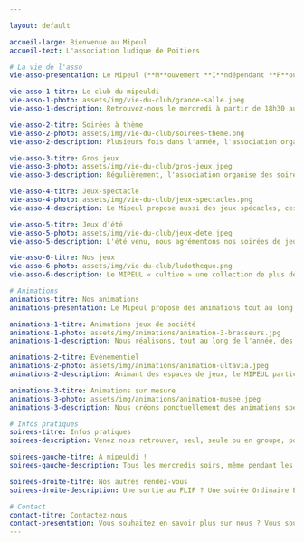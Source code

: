 ```yaml
---

layout: default

accueil-large: Bienvenue au Mipeul
accueil-text: L'association ludique de Poitiers

# La vie de l'asso
vie-asso-presentation: Le Mipeul (**M**ouvement **I**ndépendant **P**our l'**E**xploration de l'**U**nivers **L**udique) est une association 1901 qui se réunit régulièrement pour proposer des activités à ses membres et des animations à tous.

vie-asso-1-titre: Le club du mipeuldi
vie-asso-1-photo: assets/img/vie-du-club/grande-salle.jpeg
vie-asso-1-description: Retrouvez-nous le mercredi à partir de 18h30 au Centre d'animation des Couronneries [37 Rue Pierre de Coubertin à Poitiers](https://maps.app.goo.gl/i7Wi1qTQFtNcBz9F7) pour une soirée jeux de sociétés. Gros jeux, petits jeux, jeux d'ambience, il y en a pour tous les goûts. Venez gratuitement, seuls ou en groupe, jouer avec nous.

vie-asso-2-titre: Soirées à thème
vie-asso-2-photo: assets/img/vie-du-club/soirees-theme.png
vie-asso-2-description: Plusieurs fois dans l'année, l'association organise des soirées Ordinaires Extra, avec un thème donné et des activités accordées. Retrouvez toutes les informations sur [Facebook](https://www.facebook.com/MIPEUL).

vie-asso-3-titre: Gros jeux
vie-asso-3-photo: assets/img/vie-du-club/gros-jeux.jpeg
vie-asso-3-description: Régulièrement, l'association organise des soirées spéciales "Gros Jeux" qui permettant de réunir des joueurs autour d'une partie pouvant durer plusieurs heures. Pour y participer, contactez-nous au préalable. 

vie-asso-4-titre: Jeux-spectacle
vie-asso-4-photo: assets/img/vie-du-club/jeux-spectacles.png
vie-asso-4-description: Le Mipeul propose aussi des jeux spécacles, ces "créations maison" sont souvent courtes, parfois malines et toujours funs.

vie-asso-5-titre: Jeux d’été
vie-asso-5-photo: assets/img/vie-du-club/jeux-dete.jpeg
vie-asso-5-description: L'été venu, nous agrémentons nos soirées de jeux d'extérieur. Cornhole, Molky, Tour de Froebel ou Kubb n'auront plus de secret pour vous.

vie-asso-6-titre: Nos jeux
vie-asso-6-photo: assets/img/vie-du-club/ludotheque.png
vie-asso-6-description: Le MIPEUL « cultive » une collection de plus de 500 jeux qui évolue en permanence. Nous faisons l'acquisition de dizaines de jeux chaque année afin de renouveler et de tenir à jour notre ludothèque. Retrouvez nos jeux [ici](https://www.myludo.fr/#!/profil/mipeul-45959).

# Animations
animations-titre: Nos animations
animations-presentation: Le Mipeul propose des animations tout au long de l'année pour partager notre passion du jeu de société au plus grand nombre. Pour en savoir plus ou nous proposer une animation, [contactez-nous](#contact).

animations-1-titre: Animations jeux de société
animations-1-photo: assets/img/animations/animation-3-brasseurs.jpg
animations-1-description: Nous réalisons, tout au long de l'année, des animations pour divers lieux et événements. Prévoyez des tables, on s'occupe du reste.

animations-2-titre: Evènementiel
animations-2-photo: assets/img/animations/animation-ultavia.jpeg
animations-2-description: Animant des espaces de jeux, le MIPEUL participe régulièrement à des festivals de jeu (Festival du Jeu en Poitou, FLIP, Ultavia, Festival Ludique Officiel du Porteau...) et autres évènements populaires à caractère festif.

animations-3-titre: Animations sur mesure
animations-3-photo: assets/img/animations/animation-musee.jpeg
animations-3-description: Nous créons ponctuellement des animations spéciales, sur mesure, inspirées par un lieu ou un concept insolite.

# Infos pratiques
soirees-titre: Infos pratiques
soirees-description: Venez nous retrouver, seul, seule ou en groupe, pour les soirées du Mipeul ! Aucune adhésion n'est obligatoire pour venir jouer au Mipeul.

soirees-gauche-titre: A mipeuldi !
soirees-gauche-description: Tous les mercredis soirs, même pendant les vacances, retrouvez-nous au Centre d'animation des Couronneries [37 Rue Pierre de Coubertin à Poitiers](https://maps.app.goo.gl/i7Wi1qTQFtNcBz9F7) à partir de 18h30.

soirees-droite-titre: Nos autres rendez-vous
soirees-droite-description: Une sortie au FLIP ? Une soirée Ordinaire Extra (plusieurs soirées spéciales par an) ? Une soirée jeux dans une yourte ? Une soirée gros jeu ? Pour ne rien rater, suivez-nous sur [Facebook](https://www.facebook.com/MIPEUL).

# Contact
contact-titre: Contactez-nous
contact-presentation: Vous souhaitez en savoir plus sur nous ? Vous souhaitez nous rejoindre ? Vous voulez nous dire que vous nous aimez ? Vous souhaitez organiser une animation ? N'hésitez pas à nous contacter !
---
```




